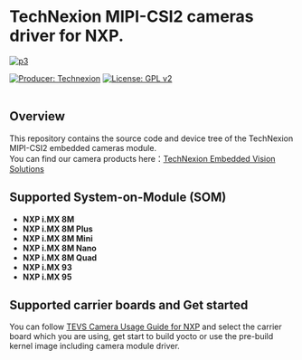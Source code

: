 # TechNexion MIPI-CSI2 cameras driver for NXP.

[![p3](https://github.com/TechNexion-Vision/imx8_evk_tevi/assets/57210123/ad8c94e7-8a32-49e8-ac15-f6788125d215)](https://www.technexion.com/products/embedded-vision/)


[![Producer: Technexion](https://img.shields.io/badge/Producer-Technexion-blue.svg)](https://www.technexion.com)
[![License: GPL v2](https://img.shields.io/badge/License-GPL%20v2-blue.svg)](https://www.gnu.org/licenses/old-licenses/gpl-2.0.en.html)
<br/><br/>

## Overview
This repository contains the source code and device tree of the TechNexion MIPI-CSI2 embedded cameras module.<br/>
You can find our camera products here：[TechNexion Embedded Vision Solutions](https://www.technexion.com/products/embedded-vision)

## Supported System-on-Module (SOM)
+ **NXP i.MX 8M**
+ **NXP i.MX 8M Plus**
+ **NXP i.MX 8M Mini**
+ **NXP i.MX 8M Nano**
+ **NXP i.MX 8M Quad**
+ **NXP i.MX 93**
+ **NXP i.MX 95**

## Supported carrier boards and Get started

You can follow [TEVS Camera Usage Guide for NXP](https://developer.technexion.com/docs/category/nxp) and select the carrier board which you are using, get start to build yocto or use the pre-build kernel image including camera module driver.

 <br/>
 <br/>
 <br/>
